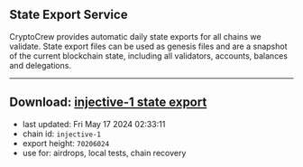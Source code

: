## State Export Service
CryptoCrew provides automatic daily state exports for all chains we validate. State export files can be used as genesis files and are a snapshot of the current blockchain state, including all validators, accounts, balances and delegations.

---
**Download: [injective-1 state export](https://dl-eu2.ccvalidators.com/SERVICE/injective/injective-1_export_70206024.json)**
---

- last updated: Fri May 17 2024 02:33:11
- chain id: `injective-1`
- export height: `70206024`
- use for: airdrops, local tests, chain recovery
